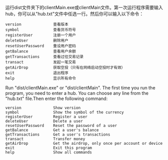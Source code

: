运行dist文件夹下的clientMain.exe或clientMain文件。第一次运行程序需要输入hub，你可以从"hub.txt"文件中任选一行。然后你可以输入以下命令：

    version              查看版本
    symbol               查看货币符号
    registerUser         注册一个用户
    deleteUser           删除用户
    resetUserPassword    重设用户密码
    getBalance           查看用户余额
    getTransactions      查看过往交易记录
    transact             发起一笔交易
    getAirDrop           获取空投（只有在网络启动空投时才有效）
    exit                 退出程序
    help                 显示所有命令

Run "dist/clientMain.exe" or "dist/clientMain". The first time you run the program, you need to enter a hub. You can choose any line from the "hub.txt" file.Then enter the following command:

    version              Show version
    symbol               Show the symbol of the currency
    registerUser         Register a user
    deleteUser           Delete a user
    resetUserPassword    Reset the password of a user
    getBalance           Get a user's balance
    getTransactions      Get a user's transactions
    transact             Transfer money
    getAirDrop           Get the airdrop, only once per account or device
    exit                 Exit this program
    help                 Show all commands
